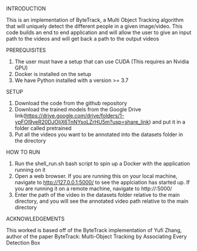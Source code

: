 INTRODUCTION

This is an implementation of ByteTrack, a Multi Object Tracking algorithm that will uniquely detect the different people in a given image/video. This code builds an end to end application and will allow the user to give an input path to the videos and will get back a path to the output videos

PREREQUISITES

1. The user must have a setup that can use CUDA (This requires an Nvidia GPU)
2. Docker is installed on the setup
3. We have Python installed with a version >= 3.7

SETUP

1. Download the code from the github repository
2. Download the trained models from the Google Drive link(https://drive.google.com/drive/folders/1-ypFOl9yeR20DJOljX6TnNYsoLZrHU5m?usp=share_link) and put it in a folder called pretrained
3. Put all the videos you want to be annotated into the datasets folder in the directory


HOW TO RUN

1. Run the shell_run.sh bash script to spin up a Docker with the application running on it
2. Open a web browser. If you are running this on your local machine, navigate to http://127.0.0.1:5000/ to see the applciation has started up. If you are running it on a remote machine, navigate to http://<public IP of machine>:5000/
3. Enter the path of the video in the datasets folder relative to the main directory, and you will see the annotated video path relative to the main directory

ACKNOWLEDGEMENTS

This worked is based off of the ByteTrack implementation of Yufi Zhang, author of the paper ByteTrack: Multi-Object Tracking by Associating Every Detection Box
